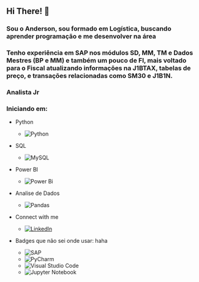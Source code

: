 ## Hi There! 👋

### Sou o Anderson, sou formado em Logística, buscando aprender programação e me desenvolver na área 
### Tenho experiência em SAP nos módulos SD, MM, TM e Dados Mestres (BP e MM) e também um pouco de FI, mais voltado para o Fiscal atualizando informações na J1BTAX, tabelas de preço, e transações relacionadas como SM30 e J1B1N.

### Analista Jr 

### Iniciando em:
- Python
	- ![Python](https://img.shields.io/badge/python-3670A0?style=for-the-badge&logo=python&logoColor=ffdd54)

- SQL
	- ![MySQL](https://img.shields.io/badge/mysql-%2300f.svg?style=for-the-badge&logo=mysql&logoColor=white)

- Power BI
	- ![Power Bi](https://img.shields.io/badge/power_bi-F2C811?style=for-the-badge&logo=powerbi&logoColor=black)

- Analise de Dados
	- ![Pandas](https://img.shields.io/badge/pandas-%23150458.svg?style=for-the-badge&logo=pandas&logoColor=white)


- Connect with me
	- [![LinkedIn](https://img.shields.io/badge/LinkedIn-357?style=for-the-badge&logo=linkedin&logoColor=ffff)](https://www.linkedin.com/in/anderson-ramalho/)


- Badges que não sei onde usar:  haha
	- ![SAP](https://a11ybadges.com/badge?logo=sap)
	- ![PyCharm](https://img.shields.io/badge/pycharm-143?style=for-the-badge&logo=pycharm&logoColor=black&color=black&labelColor=green)
	- ![Visual Studio Code](https://img.shields.io/badge/Visual%20Studio%20Code-0078d7.svg?style=for-the-badge&logo=visual-studio-code&logoColor=white)
	- ![Jupyter Notebook](https://img.shields.io/badge/jupyter-%23FA0F00.svg?style=for-the-badge&logo=jupyter&logoColor=white)
